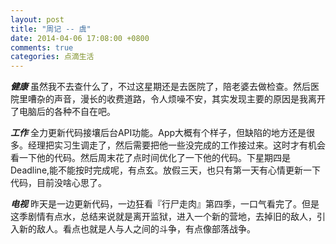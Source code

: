 ```yaml
---
layout: post
title: "周记 -- 虞"
date: 2014-04-06 17:08:00 +0800
comments: true
categories: 点滴生活
---
```

***健康*** 	虽然我不去查什么了，不过这星期还是去医院了，陪老婆去做检查。然后医院里嘈杂的声音，漫长的收费道路，令人烦噪不安，其实发现主要的原因是我离开了电脑后的各种不自在吧。

***工作*** 	全力更新代码接壤后台API功能。App大概有个样子，但缺陷的地方还是很多。经理把实习生调走了，然后需要把他一些没完成的工作接过来。这时才有机会看一下他的代码。然后周末花了点时间优化了一下他的代码。下星期四是Deadline,能不能按时完成呢，有点玄。放假三天，也只有第一天有心情更新一下代码，目前没啥心思了。

***电视***	昨天是一边更新代码，一边狂看『行尸走肉』第四季，一口气看完了。但是这季剧情有点水，总结来说就是离开监狱，进入一个新的营地，去掉旧的敌人，引入新的敌人。看点也就是人与人之间的斗争，有点像部落战争。
